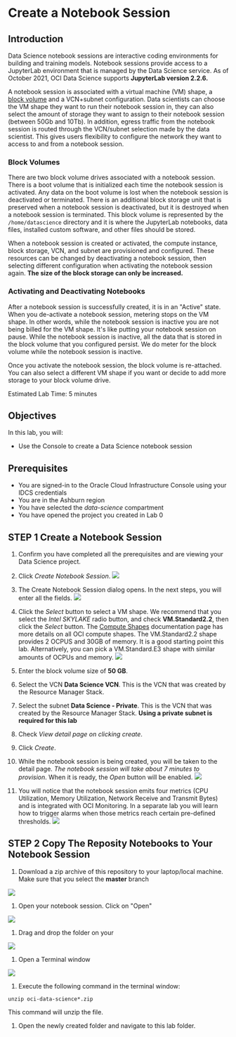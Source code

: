 # Create a Notebook Session

## Introduction

Data Science notebook sessions are interactive coding environments for building and training models. Notebook sessions provide access to a JupyterLab environment that is managed by the Data Science service. As of October 2021, OCI Data Science supports **JupyterLab version 2.2.6.**

A notebook session is associated with a virtual machine (VM) shape, a [block volume](https://docs.oracle.com/en-us/iaas/Content/Block/Concepts/overview.htm) and a VCN+subnet configuration.
Data scientists can choose the VM shape they want to run their notebook session in, they can also select the amount of storage they want to assign to their notebook session (between 50Gb and 10Tb). In addition, egress traffic from the notebook session is routed through the VCN/subnet selection made by the data scientist. This gives users flexibility to configure the network they want to access to and from a notebook session.

### Block Volumes

There are two block volume drives associated with a notebook session. There is a boot volume that is initialized each time the notebook session is activated. Any data on the boot volume is lost when the notebook session is deactivated or terminated. There is an additional block storage unit that is preserved when a notebook session is deactivated, but it is destroyed when a notebook session is terminated. This block volume is represented by the ``/home/datascience`` directory and it is where the JupyterLab notebooks, data files, installed custom software, and other files should be stored.

When a notebook session is created or activated, the compute instance, block storage, VCN, and subnet are provisioned and configured. These resources can be changed by deactivating a notebook session, then selecting different configuration when activating the notebook session again. **The size of the block storage can only be increased.**

### Activating and Deactivating Notebooks

After a notebook session is successfully created, it is in an "Active" state. When you de-activate a notebook session, metering stops on the VM shape. In other words, while the notebook session is inactive you are not being billed for the VM shape. It's like putting your notebook session on pause. While the notebook session is inactive, all the data that is stored in the block volume that you configured persist. We do meter for the block volume while the notebook session is inactive.

Once you activate the notebook session, the block volume is re-attached. You can also select a different VM shape if you want or decide to add more storage to your block volume drive.

Estimated Lab Time: 5 minutes

## Objectives
In this lab, you will:
* Use the Console to create a Data Science notebook session

## Prerequisites

* You are signed-in to the Oracle Cloud Infrastructure Console using your IDCS credentials
* You are in the Ashburn region
* You have selected the *data-science* compartment
* You have opened the project you created in Lab 0

## **STEP 1** Create a Notebook Session

1. Confirm you have completed all the prerequisites and are viewing your Data Science project.

1. Click *Create Notebook Session*.
  ![](./images/create-notebook.png)

1. The Create Notebook Session dialog opens. In the next steps, you will enter all the fields.
  ![](./images/create-ns.png)

1. Click the *Select* button to select a VM shape. We recommend that you select the *Intel SKYLAKE* radio button, and check **VM.Standard2.2**, then click the *Select* button. The [Compute Shapes](https://docs.cloud.oracle.com/en-us/iaas/Content/Compute/References/computeshapes.htm) documentation page has more details on all OCI compute shapes. The VM.Standard2.2 shape provides 2 OCPUS and 30GB of memory. It is a good starting point this lab. Alternatively, you can pick a VM.Standard.E3 shape with similar amounts of OCPUs and memory. 
  ![](./images/select-compute.png)

1. Enter the block volume size of **50 GB**.

1. Select the VCN **Data Science VCN**. This is the VCN that was created by the Resource Manager Stack.

1. Select the subnet **Data Science - Private**. This is the VCN that was created by the Resource Manager Stack. **Using a private subnet is required for this lab**

1. Check *View detail page on clicking create*.

1. Click *Create*.

1. While the notebook session is being created, you will be taken to the detail page. *The notebook session will take about 7 minutes to provision*. When it is ready, the *Open* button will be enabled.
    ![](./images/creating-ns.png)
    
1. You will notice that the notebook session emits four metrics (CPU Utilization, Memory Utilization, Network Receive and Transmit Bytes) and is integrated with OCI Monitoring. In a separate lab you will learn how to trigger alarms when those metrics reach certain pre-defined thresholds.
    ![](./images/notebook-monitoring.png)    
    
## **STEP 2** Copy The Reposity Notebooks to Your Notebook Session 

1. Download a zip archive of this repository to your laptop/local machine. Make sure that you select the **master** branch

![](./images/github-zip-repo.png) 

1. Open your notebook session. Click on "Open"

![](./images/ns-open.png)

1. Drag and drop the folder on your 

![](./images/drag-and-drop-zip-file.png)

1. Open a Terminal window 

![](./images/open-terminal.png)

1. Execute the following command in the terminal window: 

  ```
  unzip oci-data-science*.zip
  ```
  This command will unzip the file. 
  
1. Open the newly created folder and navigate to this lab folder. 

